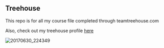 ## Treehouse

This repo is for all my course file completed through teamtreehouse.com

Also, check out my treehouse profile [here](https://teamtreehouse.com/emmaline)

![20170630_224349](https://user-images.githubusercontent.com/39173382/40141421-e8a1290e-5923-11e8-9ec7-4b1ebeddba40.jpg)
